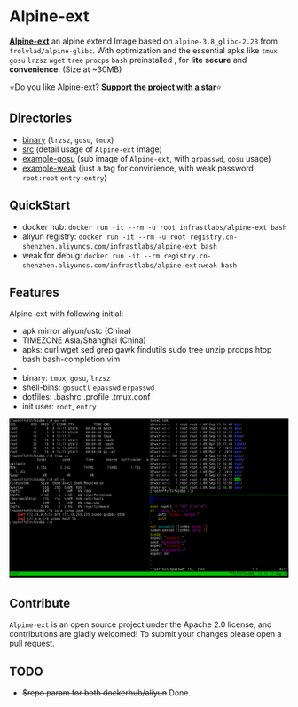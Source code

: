# Alpine-ext

 **[Alpine-ext](https://hub.docker.com/r/infrastlabs/alpine-ext)** an alpine extend Image based on `alpine-3.8_glibc-2.28` from `frolvlad/alpine-glibc`. With optimization and the essential apks like `tmux` `gosu` `lrzsz` `wget` `tree` `procps` `bash` preinstalled , for **lite** **secure** and **convenience**. (Size at ~30MB)


⭐️Do you like Alpine-ext? [**Support the project with a star**](https://github.com/infrastlabs/alpine-ext)⭐️

## Directories

* [binary](docs/binary.md) (`lrzsz`, `gosu`, `tmux`)
* [src](docs/README.md) (detail usage of `Alpine-ext` image)
* [example-gosu](docs/example-gosu.md) (sub image of `Alpine-ext`, with `grpasswd`, `gosu` usage)
* [example-weak](docs/example-weak.md) (just a tag for convinience, with weak password `root:root` `entry:entry`)

## QuickStart

- docker hub: `docker run -it --rm -u root infrastlabs/alpine-ext bash`
- aliyun registry: `docker run -it --rm -u root registry.cn-shenzhen.aliyuncs.com/infrastlabs/alpine-ext bash`
- weak for debug: `docker run -it --rm registry.cn-shenzhen.aliyuncs.com/infrastlabs/alpine-ext:weak bash`

## Features

Alpine-ext with following initial:

* apk mirror aliyun/ustc (China)
* TIMEZONE Asia/Shanghai (China)
* apks: curl wget sed grep gawk findutils sudo tree unzip procps htop bash bash-completion vim
* 
* binary: `tmux`, `gosu`, `lrzsz`
* shell-bins: `gosuctl` `epasswd` `erpasswd`
* dotfiles: .bashrc .profile .tmux.conf
* init user: `root`, `entry`


![tmux-preview](docs/img-apine-ext-tmux.png)

## Contribute

`Alpine-ext` is an open source project under the Apache 2.0 license, and contributions are gladly welcomed!
To submit your changes please open a pull request.

## TODO

- ~~$repo param for both dockerhub/aliyun~~ Done.
